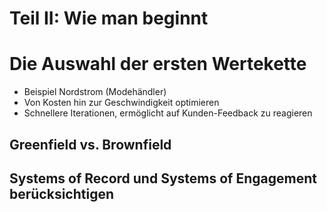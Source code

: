 # Teil II: Wie man beginnt

# Die Auswahl der ersten Wertekette
- Beispiel Nordstrom (Modehändler)
- Von Kosten hin zur Geschwindigkeit optimieren
- Schnellere Iterationen, ermöglicht auf Kunden-Feedback zu reagieren

## Greenfield vs. Brownfield

## Systems of Record und Systems of Engagement berücksichtigen
